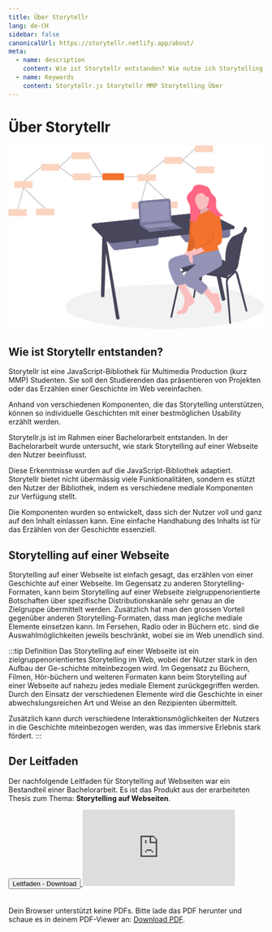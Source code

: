 ```yaml
---
title: Über Storytellr
lang: de-CH
sidebar: false
canonicalUrl: https://storytellr.netlify.app/about/
meta: 
  - name: description
    content: Wie ist Storytellr entstanden? Wie nutze ich Storytelling im Web? Das erfährst du hier.
  - name: Keywords
    content: Storytellr.js Storytellr MMP Storytelling Über
---
```


# Über Storytellr
![Informationen über Storytellr.js](../assets/illustration/undraw_software_engineer.svg)

## Wie ist Storytellr entstanden?
Storytellr ist eine JavaScript-Bibliothek für Multimedia Production (kurz MMP) Studenten.
Sie soll den Studierenden das präsentieren von Projekten oder das Erzählen einer Geschichte im Web vereinfachen.

Anhand von verschiedenen Komponenten, die das Storytelling unterstützen, können so individuelle Geschichten mit einer bestmöglichen
Usability erzählt werden.

Storytellr.js ist im Rahmen einer Bachelorarbeit entstanden.
In der Bachelorarbeit wurde untersucht, wie stark Storytelling auf einer Webseite
den Nutzer beeinflusst.

Diese Erkenntnisse wurden auf die JavaScript-Bibliothek adaptiert.
Storytellr bietet nicht übermässig viele Funktionalitäten, sondern es stützt den Nutzer der Bibliothek,
indem es verschiedene mediale Komponenten zur Verfügung stellt.

Die Komponenten wurden so entwickelt, dass sich der Nutzer voll und ganz auf den Inhalt einlassen kann.
Eine einfache Handhabung des Inhalts ist für das Erzählen von der Geschichte essenziell.

## Storytelling auf einer Webseite
Storytelling auf einer Webseite ist einfach gesagt, das erzählen von einer Geschichte auf einer Webseite.
Im Gegensatz zu anderen Storytelling-Formaten, kann beim Storytelling auf einer Webseite zielgruppenorientierte Botschaften
über spezifische Distributionskanäle sehr genau an die Zielgruppe übermittelt werden. Zusätzlich hat man den grossen Vorteil gegenüber 
anderen Storytelling-Formaten, dass man jegliche mediale Elemente einsetzen kann. Im Fersehen, Radio oder in Büchern etc. sind die 
Auswahlmöglichkeiten jeweils beschränkt, wobei sie im Web unendlich sind.

:::tip Definition
Das Storytelling auf einer Webseite ist ein zielgruppenorientiertes Storytelling im Web, 
wobei der Nutzer stark in den Aufbau der Ge-schichte miteinbezogen wird. 
Im Gegensatz zu Büchern, Filmen, Hör-büchern und weiteren Formaten kann beim Storytelling 
auf einer Webseite auf nahezu jedes mediale Element zurückgegriffen werden. 
Durch den Einsatz der verschiedenen Elemente wird die Geschichte in einer abwechslungsreichen 
Art und Weise an den Rezipienten übermittelt.

Zusätzlich kann durch verschiedene Interaktionsmöglichkeiten der Nutzers in die Geschichte 
miteinbezogen werden, was das immersive Erlebnis stark fördert.
:::

## Der Leitfaden
Der nachfolgende Leitfaden für Storytelling auf Webseiten war ein Bestandteil einer Bachelorarbeit. Es ist das Produkt aus der erarbeiteten Thesis zum Thema: **Storytelling auf Webseiten**.

<a class="button-a" href="http://localhost:8080/downloads/Leitfaden zu Storytelling auf Webseiten.pdf" target="_blank">
  <button style="margin-bottom: 20px">
    Leitfaden - Download
  </button>
</a>

<object class="pdf-viewer" data="http://localhost:8080/downloads/Leitfaden zu Storytelling auf Webseiten.pdf" type="application/pdf">
    <embed src="http://localhost:8080/downloads/Leitfaden zu Storytelling auf Webseiten.pdf">
        <p>Dein Browser unterstützt keine PDFs. Bitte lade das PDF herunter und schaue es in deinem PDF-Viewer an: <a href="http://localhost:8080/downloads/Leitfaden zu Storytelling auf Webseiten.pdf">Download PDF</a>.</p>
    </embed>
</object>
